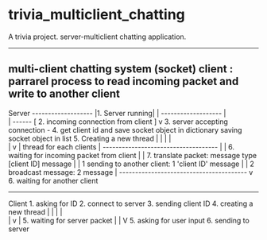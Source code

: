 # trivia_multiclient_chatting

A trivia project. server-multiclient chatting application.

--------------------------------------------------------------------------------------
multi-client chatting system (socket)
client : parrarel process to read incoming packet and write to another client
-------------------------------------------------------------------------------------
Server
	-------------------
	|1. Server running|	    |
	-------------------
	     |	
	     | ------ [ 2. incoming connection from client ]
	     v
	3. server accepting connection -
        4. get client id and save socket object in dictionary 
	 	           saving socket object in list
	5. Creating a new thread 
	      |  |
	      |  |   
	      |  v
	      |	thread for each clients
	      |	------------------------------------
	      |	| 6. waiting for incoming packet from client
	      |	| 7. translate packet: message type [client ID] message
	      |	| 	1 sending to another client: 1 'client ID' message
	      |	| 	2 broadcast message: 2 message
	      |	----------------------------------------
	      v
	6. waiting for another client

------------------------------------------------------------------
Client
 	1. asking for ID
	2. connect to server
	3. sending client ID
	4. creating a new thread
	   |	|
	   |	|	
	   |	v
	   |	  5. waiting for server packet
	   |
           |
           V
	   5. asking for user input
	   6. sending to server	
